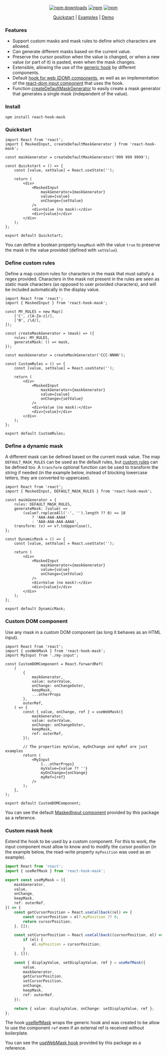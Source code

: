 <div align="center">

[![npm downloads](https://img.shields.io/npm/dm/react-hook-mask.svg?style=for-the-badge)](https://www.npmjs.com/package/react-hook-mask)
[![npm](https://img.shields.io/npm/dt/react-hook-mask.svg?style=for-the-badge)](https://www.npmjs.com/package/react-hook-mask)
[![npm](https://img.shields.io/npm/l/react-hook-mask?style=for-the-badge)](https://github.com/lucasbasquerotto/react-masked-input/blob/master/LICENCE)

</div>

<p align="center">
  <a href="#quickstart">Quickstart</a> |
  <a href="https://github.com/lucasbasquerotto/react-masked-input/tree/master/examples/src/examples">Examples</a> |
  <a href="https://lucasbasquerotto.github.io/react-masked-input">Demo</a>
</p>

### Features

- Support custom masks and mask rules to define which characters are allowed.
- Can generate different masks based on the current value.
- Preserve the cursor position when the value is changed, or when a new value (or part of it) is pasted, even when the mask changes.
- Extensible, allowing the use of the [generic hook](src/hooks/use-mask.ts) by different components.
- Default [hook for web (DOM) components](src/hooks/use-web-mask.ts), as well as an implementation of the [react-dom input component](src/components/masked-input.tsx) that uses the hook.
- Function [createDefaultMaskGenerator](src/utils/mask-util.ts) to easily create a mask generator that generates a single mask (independent of the value).

### Install

    npm install react-hook-mask

### Quickstart

```tsx
import React from 'react';
import { MaskedInput, createDefaultMaskGenerator } from 'react-hook-mask';

const maskGenerator = createDefaultMaskGenerator('999 999 9999');

const Quickstart = () => {
	const [value, setValue] = React.useState('');

	return (
		<div>
			<MaskedInput
				maskGenerator={maskGenerator}
				value={value}
				onChange={setValue}
			/>
			<div>Value (no mask):</div>
			<div>{value}</div>
		</div>
	);
};

export default Quickstart;
```

You can define a boolean property `keepMask` with the value `true` to preserve the mask in the value provided (defined with `setValue`).

### Define custom rules

Define a map custom rules for characters in the mask that must satisfy a regex provided. Characters in the mask not present in the rules are seen as static mask characters (as opposed to user provided characters), and will be included automatically in the display value.

```tsx
import React from 'react';
import { MaskedInput } from 'react-hook-mask';

const MY_RULES = new Map([
	['C', /[A-Za-z]/],
	['N', /\d/],
]);

const createMaskGenerator = (mask) => ({
	rules: MY_RULES,
	generateMask: () => mask,
});

const maskGenerator = createMaskGenerator('CCC-NNNN');

const CustomRules = () => {
	const [value, setValue] = React.useState('');

	return (
		<div>
			<MaskedInput
				maskGenerator={maskGenerator}
				value={value}
				onChange={setValue}
			/>
			<div>Value (no mask):</div>
			<div>{value}</div>
		</div>
	);
};

export default CustomRules;
```

### Define a dynamic mask

A different mask can be defined based on the current mask value. The map `DEFAULT_MASK_RULES` can be used as the default rules, but [custom rules](#define-custom-rules) can be defined too. A `transform` optional function can be used to transform the string if needed (in the example below, instead of blocking lowercase letters, they are converted to uppercase).

```tsx
import React from 'react';
import { MaskedInput, DEFAULT_MASK_RULES } from 'react-hook-mask';

const maskGenerator = {
	rules: DEFAULT_MASK_RULES,
	generateMask: (value) =>
		(value?.replaceAll('-', '').length ?? 0) <= 10
			? 'AAA-AAA-AAAA'
			: 'AAA-AAA-AAA-AAAA',
	transform: (v) => v?.toUpperCase(),
};

const DynamicMask = () => {
	const [value, setValue] = React.useState('');

	return (
		<div>
			<MaskedInput
				maskGenerator={maskGenerator}
				value={value}
				onChange={setValue}
			/>
			<div>Value (no mask):</div>
			<div>{value}</div>
		</div>
	);
};

export default DynamicMask;
```

### Custom DOM component

Use any mask in a custom DOM component (as long it behaves as an HTML input).

```tsx
import React from 'react';
import { useWebMask } from 'react-hook-mask';
import MyInput from './my-input';

const CustomDOMComponent = React.forwardRef(
	(
		{
			maskGenerator,
			value: outerValue,
			onChange: onChangeOuter,
			keepMask,
			...otherProps
		},
		outerRef,
	) => {
		const { value, onChange, ref } = useWebMask({
			maskGenerator,
			value: outerValue,
			onChange: onChangeOuter,
			keepMask,
			ref: outerRef,
		});

		// The properties myValue, myOnChange and myRef are just examples
		return (
			<MyInput
				{...otherProps}
				myValue={value ?? ''}
				myOnChange={onChange}
				myRef={ref}
			/>
		);
	},
);

export default CustomDOMComponent;
```

You can see the default [MaskedInput component](src/components/masked-input.tsx) provided by this package as a reference.

### Custom mask hook

Extend the hook to be used by a custom component. For this to work, the input component must allow to know and to modify the cursor position (in the example below, the read-write property `myPosition` was used as an example).

```ts
import React from 'react';
import { useRefMask } from 'react-hook-mask';

export const useMyMask = ({
	maskGenerator,
	value,
	onChange,
	keepMask,
	ref: outerRef,
}) => {
	const getCursorPosition = React.useCallback((el) => {
		const cursorPosition = el?.myPosition ?? 0;
		return cursorPosition;
	}, []);

	const setCursorPosition = React.useCallback((cursorPosition, el) => {
		if (el) {
			el.myPosition = cursorPosition;
		}
	}, []);

	const { displayValue, setDisplayValue, ref } = useRefMask({
		value,
		maskGenerator,
		getCursorPosition,
		setCursorPosition,
		onChange,
		keepMask,
		ref: outerRef,
	});

	return { value: displayValue, onChange: setDisplayValue, ref };
};
```

The hook [useRefMask](src/hooks/use-ref-mask.ts) wraps the generic hook and was created to be allow to use the component `ref` even if an external ref is received without boilerplate.

You can see the [useWebMask hook](src/hooks/use-web-mask.ts) provided by this package as a reference.
